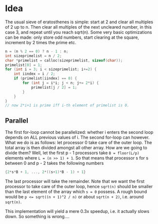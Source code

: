 # Idea

The usual sieve of eratosthenes is simple: start at 2 and clear all multiples of
2 up to n. Then clear all multiples of the next uncleared number, in this case
3, and repeat until you reach sqrt(n). Some very basic optimizations can be
made: only store odd numbers, start clearing at the square, increment by 2 times
the prime etc.

```c
n = (n % 2 == 0) ? n - 1 : n;
int sizeprimelist = n / 2;
char *primelist = calloc(sizeprimelist, sizeof(char));
primelist[0] = 1;
for (int i = 3; i < sizeprimelist; i+=2) {
    int iindex = i / 2;
    if (primelist[iindex] == 0) {
        for (int j = i*i; j < n; j+= 2*i) {
            primelist[j / 2] = 1;
        }
    }
}
// now 2*i+1 is prime iff i-th element of primelist is 0.
```

## Parallel

The first for-loop cannot be parallelized: whether i enters the second loop
depends on ALL previous values of i. The second for-loop can however. What we do
is as follows: let processor 0 take care of the outer loop. The total array is
then divided amongst all other array. How are we going to divide them? Well, let
the first p - 1 processors take `B = floor(L/p)` elements where `L = (n >> 1) + 1`.
So that means that processor s for s between 0 and p - 2 takes the following
numbers

```c
{2*s*B + 1, ..., 2*((s+1)*B - 1) + 1}
```

The last processor will take the remainder. Note that we want the first
processor to take care of the outer loop, hence `sqrt(n)` should be smaller than
the last element of the array which `s = 0` possess. A rough bound would be
`p <= sqrt((n + 1)^2 / n)` or about `sqrt(n + 2)`, i.e. around `sqrt(n)`.

This implementation will yield a mere 0.3x speedup, i.e. it actually slows
down. So something is wrong....
